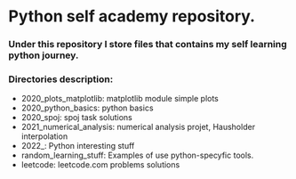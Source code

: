 # Python self academy repository.
### Under this repository I store files that contains my self learning python journey.

### Directories description:
- 2020_plots_matplotlib: matplotlib module simple plots
- 2020_python_basics: python basics
- 2020_spoj: spoj task solutions
- 2021_numerical_analysis: numerical analysis projet, Hausholder interpolation
- 2022_: Python interesting stuff
- random_learning_stuff: Examples of use python-specyfic tools.
- leetcode: leetcode.com problems solutions